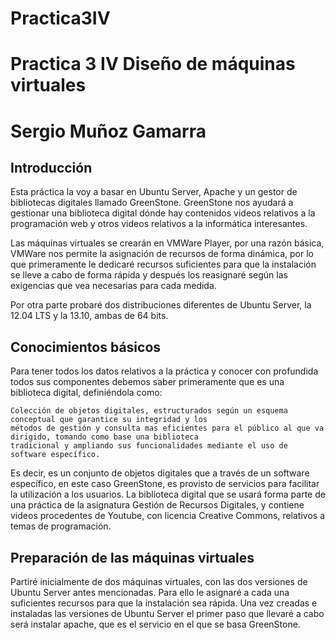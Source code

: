 Practica3IV
===========

# Practica 3 IV Diseño de máquinas virtuales
# Sergio Muñoz Gamarra


## Introducción

Esta práctica la voy a basar en Ubuntu Server, Apache y un gestor de bibliotecas digitales llamado GreenStone. GreenStone nos ayudará a gestionar una biblioteca digital dónde hay contenidos videos relativos a la programación web y otros videos relativos a la informática interesantes.

Las máquinas virtuales se crearán en VMWare Player, por una razón básica, VMWare nos permite la asignación de recursos de forma dinámica, por lo que primeramente le dedicaré recursos suficientes para que la instalación se lleve a cabo de forma rápida y después los reasignaré según las exigencias que vea necesarias para cada medida.

Por otra parte probaré dos distribuciones diferentes de Ubuntu Server, la 12.04 LTS y la 13.10, ambas de 64 bits.

## Conocimientos básicos

Para tener todos los datos relativos a la práctica y conocer con profundida todos sus componentes debemos saber primeramente que es una biblioteca digital, definiéndola como:

    Colección de objetos digitales, estructurados según un esquema conceptual que garantice su integridad y los
    métodos de gestión y consulta mas eficientes para el público al que va dirigido, tomando como base una biblioteca
    tradicional y ampliando sus funcionalidades mediante el uso de software específico.
    
Es decir, es un conjunto de objetos digitales que a través de un software específico, en este caso GreenStone, es provisto de servicios para facilitar la utilización a los usuarios.
La biblioteca digital que se usará forma parte de una práctica de la asignatura Gestión de Recursos Digitales, y contiene videos procedentes de Youtube, con licencia Creative Commons, relativos a temas de programación.

## Preparación de las máquinas virtuales

Partiré inicialmente de dos máquinas virtuales, con las dos versiones de Ubuntu Server antes mencionadas. Para ello le asignaré a cada una suficientes recursos para que la instalación sea rápida. Una vez creadas e instaladas las versiones de Ubuntu Server el primer paso que llevaré a cabo será instalar apache, que es el servicio en el que se basa GreenStone.



